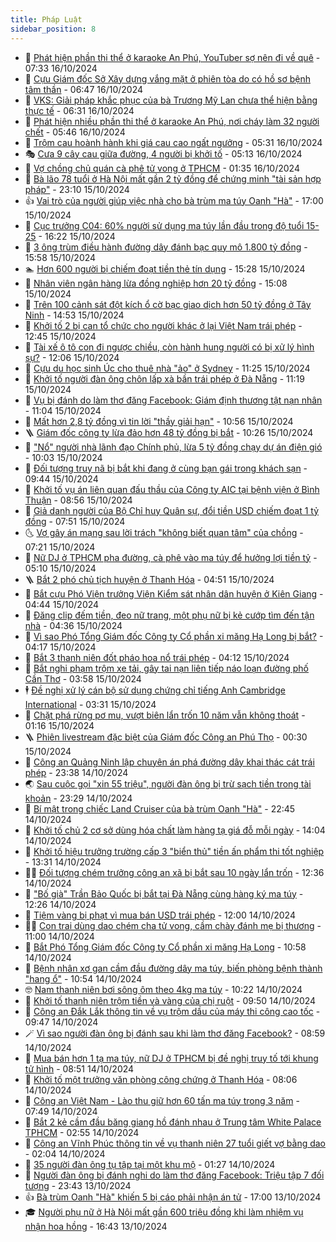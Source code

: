 ```yaml
---
title: Pháp Luật
sidebar_position: 8
---
```


<!-- dantri-phap-luat:START -->
- 🌊 [Phát hiện phần thi thể ở karaoke An Phú, YouTuber sợ nên đi về quê](https://dantri.com.vn/phap-luat/phat-hien-phan-thi-the-o-karaoke-an-phu-youtuber-so-nen-di-ve-que-20241016141641839.htm) - 07:33 16/10/2024
- 🐲 [Cựu Giám đốc Sở Xây dựng vắng mặt ở phiên tòa do có hồ sơ bệnh tâm thần](https://dantri.com.vn/phap-luat/cuu-giam-doc-so-xay-dung-vang-mat-o-phien-toa-do-co-ho-so-benh-tam-than-20241016132607663.htm) - 06:47 16/10/2024
- 🌁 [VKS: Giải pháp khắc phục của bà Trương Mỹ Lan chưa thể hiện bằng thực tế](https://dantri.com.vn/phap-luat/vks-giai-phap-khac-phuc-cua-ba-truong-my-lan-chua-the-hien-bang-thuc-te-20241016101451513.htm) - 06:31 16/10/2024
- 🎃 [Phát hiện nhiều phần thi thể ở karaoke An Phú, nơi cháy làm 32 người chết](https://dantri.com.vn/phap-luat/phat-hien-nhieu-phan-thi-the-o-karaoke-an-phu-noi-chay-lam-32-nguoi-chet-20241016123725351.htm) - 05:46 16/10/2024
- 🦅 [Trộm cau hoành hành khi giá cau cao ngất ngưởng](https://dantri.com.vn/phap-luat/trom-cau-hoanh-hanh-khi-gia-cau-cao-ngat-nguong-20241016121717416.htm) - 05:31 16/10/2024
- 🎭 [Cưa 9 cây cau giữa đường, 4 người bị khởi tố](https://dantri.com.vn/phap-luat/cua-9-cay-cau-giua-duong-4-nguoi-bi-khoi-to-20241016103422250.htm) - 05:13 16/10/2024
- 🤗 [Vợ chồng chủ quán cà phê tử vong ở TPHCM](https://dantri.com.vn/phap-luat/vo-chong-chu-quan-ca-phe-tu-vong-o-tphcm-20241016082950338.htm) - 01:35 16/10/2024
- 🚀 [Bà lão 78 tuổi ở Hà Nội mất gần 2 tỷ đồng để chứng minh &quot;tài sản hợp pháp&quot;](https://dantri.com.vn/phap-luat/ba-lao-78-tuoi-o-ha-noi-mat-gan-2-ty-dong-de-chung-minh-tai-san-hop-phap-20241016001729192.htm) - 23:10 15/10/2024
- 👍 [Vai trò của người giúp việc nhà cho bà trùm ma túy Oanh &quot;Hà&quot;](https://dantri.com.vn/phap-luat/vai-tro-cua-nguoi-giup-viec-nha-cho-ba-trum-ma-tuy-oanh-ha-20241015180142938.htm) - 17:00 15/10/2024
- 🧐 [Cục trưởng C04: 60% người sử dụng ma túy lần đầu trong độ tuổi 15-25](https://dantri.com.vn/phap-luat/cuc-truong-c04-60-nguoi-su-dung-ma-tuy-lan-dau-trong-do-tuoi-15-25-20241015231100678.htm) - 16:22 15/10/2024
- 🫶 [3 ông trùm điều hành đường dây đánh bạc quy mô 1.800 tỷ đồng](https://dantri.com.vn/phap-luat/3-ong-trum-dieu-hanh-duong-day-danh-bac-quy-mo-1800-ty-dong-20241015224816562.htm) - 15:58 15/10/2024
- 🏊 [Hơn 600 người bị chiếm đoạt tiền thẻ tín dụng](https://dantri.com.vn/phap-luat/hon-600-nguoi-bi-chiem-doat-tien-the-tin-dung-20241015220236374.htm) - 15:28 15/10/2024
- 🌋 [Nhân viên ngân hàng lừa đồng nghiệp hơn 20 tỷ đồng](https://dantri.com.vn/phap-luat/nhan-vien-ngan-hang-lua-dong-nghiep-hon-20-ty-dong-20241015213121160.htm) - 15:08 15/10/2024
- 👹 [Trên 100 cảnh sát đột kích ổ cờ bạc giao dịch hơn 50 tỷ đồng ở Tây Ninh](https://dantri.com.vn/phap-luat/tren-100-canh-sat-dot-kich-o-co-bac-giao-dich-hon-50-ty-dong-o-tay-ninh-20241015212725533.htm) - 14:53 15/10/2024
- 🫣 [Khởi tố 2 bị can tổ chức cho người khác ở lại Việt Nam trái phép](https://dantri.com.vn/phap-luat/khoi-to-2-bi-can-to-chuc-cho-nguoi-khac-o-lai-viet-nam-trai-phep-20241015191620354.htm) - 12:45 15/10/2024
- 🎃 [Tài xế ô tô con đi ngược chiều, còn hành hung người có bị xử lý hình sự?](https://dantri.com.vn/phap-luat/tai-xe-o-to-con-di-nguoc-chieu-con-hanh-hung-nguoi-co-bi-xu-ly-hinh-su-20241015184721467.htm) - 12:06 15/10/2024
- 🌝 [Cựu du học sinh Úc cho thuê nhà &quot;ảo&quot; ở Sydney](https://dantri.com.vn/phap-luat/cuu-du-hoc-sinh-uc-cho-thue-nha-ao-o-sydney-20241015181728141.htm) - 11:25 15/10/2024
- 🚀 [Khởi tố người đàn ông chôn lấp xà bần trái phép ở Đà Nẵng](https://dantri.com.vn/phap-luat/khoi-to-nguoi-dan-ong-chon-lap-xa-ban-trai-phep-o-da-nang-20241015174924864.htm) - 11:19 15/10/2024
- 🥷 [Vụ bị đánh do làm thơ đăng Facebook: Giám định thương tật nạn nhân](https://dantri.com.vn/phap-luat/vu-bi-danh-do-lam-tho-dang-facebook-giam-dinh-thuong-tat-nan-nhan-20241015173603923.htm) - 11:04 15/10/2024
- 👺 [Mất hơn 2,8 tỷ đồng vì tin lời &quot;thầy giải hạn&quot;](https://dantri.com.vn/phap-luat/mat-hon-28-ty-dong-vi-tin-loi-thay-giai-han-20241015154426588.htm) - 10:56 15/10/2024
- 🪜 [Giám đốc công ty lừa đảo hơn 48 tỷ đồng bị bắt](https://dantri.com.vn/phap-luat/giam-doc-cong-ty-lua-dao-hon-48-ty-dong-bi-bat-20241015171251238.htm) - 10:26 15/10/2024
- 🦄 [&quot;Nổ&quot; người nhà lãnh đạo Chính phủ, lừa 5 tỷ đồng chạy dự án điện gió](https://dantri.com.vn/phap-luat/no-nguoi-nha-lanh-dao-chinh-phu-lua-5-ty-dong-chay-du-an-dien-gio-20241015161447863.htm) - 10:03 15/10/2024
- 🦍 [Đối tượng truy nã bị bắt khi đang ở cùng bạn gái trong khách sạn](https://dantri.com.vn/phap-luat/doi-tuong-truy-na-bi-bat-khi-dang-o-cung-ban-gai-trong-khach-san-20241015161258985.htm) - 09:44 15/10/2024
- 🌁 [Khởi tố vụ án liên quan đấu thầu của Công ty AIC tại bệnh viện ở Bình Thuận](https://dantri.com.vn/phap-luat/khoi-to-vu-an-lien-quan-dau-thau-cua-cong-ty-aic-tai-benh-vien-o-binh-thuan-20241015151057051.htm) - 08:56 15/10/2024
- 💯 [Giả danh người của Bộ Chỉ huy Quân sự, đổi tiền USD chiếm đoạt 1 tỷ đồng](https://dantri.com.vn/phap-luat/gia-danh-nguoi-cua-bo-chi-huy-quan-su-doi-tien-usd-chiem-doat-1-ty-dong-20241015142625680.htm) - 07:51 15/10/2024
- 🌜 [Vợ gây án mạng sau lời trách &quot;không biết quan tâm&quot; của chồng](https://dantri.com.vn/phap-luat/vo-gay-an-mang-sau-loi-trach-khong-biet-quan-tam-cua-chong-20241015135619422.htm) - 07:21 15/10/2024
- 👹 [Nữ DJ ở TPHCM pha đường, cà phê vào ma túy để hưởng lợi tiền tỷ](https://dantri.com.vn/phap-luat/nu-dj-o-tphcm-pha-duong-ca-phe-vao-ma-tuy-de-huong-loi-tien-ty-20241015110908762.htm) - 05:10 15/10/2024
- 🪜 [Bắt 2 phó chủ tịch huyện ở Thanh Hóa](https://dantri.com.vn/phap-luat/bat-2-pho-chu-tich-huyen-o-thanh-hoa-20241015113923077.htm) - 04:51 15/10/2024
- 🦩 [Bắt cựu Phó Viện trưởng Viện Kiểm sát nhân dân huyện ở Kiên Giang](https://dantri.com.vn/phap-luat/bat-cuu-pho-vien-truong-vien-kiem-sat-nhan-dan-huyen-o-kien-giang-20241015113242603.htm) - 04:44 15/10/2024
- 💂 [Đăng clip đếm tiền, đeo nữ trang, một phụ nữ bị kẻ cướp tìm đến tận nhà](https://dantri.com.vn/phap-luat/dang-clip-dem-tien-deo-nu-trang-mot-phu-nu-bi-ke-cuop-tim-den-tan-nha-20241015102755605.htm) - 04:36 15/10/2024
- 💃 [Vì sao Phó Tổng Giám đốc Công ty Cổ phần xi măng Hạ Long bị bắt?](https://dantri.com.vn/phap-luat/vi-sao-pho-tong-giam-doc-cong-ty-co-phan-xi-mang-ha-long-bi-bat-20241015104737800.htm) - 04:17 15/10/2024
- 🧐 [Bắt 3 thanh niên đốt pháo hoa nổ trái phép](https://dantri.com.vn/phap-luat/bat-3-thanh-nien-dot-phao-hoa-no-trai-phep-20241015104634155.htm) - 04:12 15/10/2024
- 🤗 [Bắt nghi phạm trộm xe tải, gây tai nạn liên tiếp náo loạn đường phố Cần Thơ](https://dantri.com.vn/phap-luat/bat-nghi-pham-trom-xe-tai-gay-tai-nan-lien-tiep-nao-loan-duong-pho-can-tho-20241015102106754.htm) - 03:58 15/10/2024
- 🕴 [Đề nghị xử lý cán bộ sử dụng chứng chỉ tiếng Anh Cambridge International](https://dantri.com.vn/phap-luat/de-nghi-xu-ly-can-bo-su-dung-chung-chi-tieng-anh-cambridge-international-20241015095654781.htm) - 03:31 15/10/2024
- 🐎 [Chặt phá rừng pơ mu, vượt biên lẩn trốn 10 năm vẫn không thoát](https://dantri.com.vn/phap-luat/chat-pha-rung-po-mu-vuot-bien-lan-tron-10-nam-van-khong-thoat-20241015033805840.htm) - 01:16 15/10/2024
- 🪜 [Phiên livestream đặc biệt của Giám đốc Công an Phú Thọ](https://dantri.com.vn/xa-hoi/phien-livestream-dac-biet-cua-giam-doc-cong-an-phu-tho-20241014225002195.htm) - 00:30 15/10/2024
- 🤭 [Công an Quảng Ninh lập chuyên án phá đường dây khai thác cát trái phép](https://dantri.com.vn/phap-luat/cong-an-quang-ninh-lap-chuyen-an-pha-duong-day-khai-thac-cat-trai-phep-20241014215423502.htm) - 23:38 14/10/2024
- 🌏 [Sau cuộc gọi &quot;xin 55 triệu&quot;, người đàn ông bị trừ sạch tiền trong tài khoản](https://dantri.com.vn/phap-luat/sau-cuoc-goi-xin-55-trieu-nguoi-dan-ong-bi-tru-sach-tien-trong-tai-khoan-20241014214904600.htm) - 23:29 14/10/2024
- 🎃 [Bí mật trong chiếc Land Cruiser của bà trùm Oanh &quot;Hà&quot;](https://dantri.com.vn/phap-luat/bi-mat-trong-chiec-land-cruiser-cua-ba-trum-oanh-ha-20241014141328778.htm) - 22:45 14/10/2024
- 🗽 [Khởi tố chủ 2 cơ sở dùng hóa chất làm hàng tạ giá đỗ mỗi ngày](https://dantri.com.vn/phap-luat/khoi-to-chu-2-co-so-dung-hoa-chat-lam-hang-ta-gia-do-moi-ngay-20241014194246920.htm) - 14:04 14/10/2024
- 🌁 [Khởi tố hiệu trưởng trường cấp 3 &quot;biển thủ&quot; tiền ấn phẩm thi tốt nghiệp](https://dantri.com.vn/phap-luat/khoi-to-hieu-truong-truong-cap-3-bien-thu-tien-an-pham-thi-tot-nghiep-20241014200254073.htm) - 13:31 14/10/2024
- 🧑‍💻 [Đối tượng chém trưởng công an xã bị bắt sau 10 ngày lẩn trốn](https://dantri.com.vn/phap-luat/doi-tuong-chem-truong-cong-an-xa-bi-bat-sau-10-ngay-lan-tron-20241014192815920.htm) - 12:36 14/10/2024
- 🌮 [&quot;Bố già&quot; Trần Bảo Quốc bị bắt tại Đà Nẵng cùng hàng ký ma túy](https://dantri.com.vn/phap-luat/bo-gia-tran-bao-quoc-bi-bat-tai-da-nang-cung-hang-ky-ma-tuy-20241014191051755.htm) - 12:26 14/10/2024
- 🤗 [Tiệm vàng bị phạt vì mua bán USD trái phép](https://dantri.com.vn/phap-luat/tiem-vang-bi-phat-vi-mua-ban-usd-trai-phep-20241014182402348.htm) - 12:00 14/10/2024
- 👨‍🏫 [Con trai dùng dao chém cha tử vong, cầm chày đánh mẹ bị thương](https://dantri.com.vn/phap-luat/con-trai-dung-dao-chem-cha-tu-vong-cam-chay-danh-me-bi-thuong-20241014175359629.htm) - 11:00 14/10/2024
- 🎉 [Bắt Phó Tổng Giám đốc Công ty Cổ phần xi măng Hạ Long](https://dantri.com.vn/phap-luat/bat-pho-tong-giam-doc-cong-ty-co-phan-xi-mang-ha-long-20241014175148736.htm) - 10:58 14/10/2024
- 🤗 [Bệnh nhân xơ gan cầm đầu đường dây ma túy, biến phòng bệnh thành &quot;hang ổ&quot;](https://dantri.com.vn/phap-luat/benh-nhan-xo-gan-cam-dau-duong-day-ma-tuy-bien-phong-benh-thanh-hang-o-20241014170306870.htm) - 10:54 14/10/2024
- 🤓 [Nam thanh niên bơi sông ôm theo 4kg ma túy](https://dantri.com.vn/phap-luat/nam-thanh-nien-boi-song-om-theo-4kg-ma-tuy-20241014171148730.htm) - 10:22 14/10/2024
- 👹 [Khởi tố thanh niên trộm tiền và vàng của chị ruột](https://dantri.com.vn/phap-luat/khoi-to-thanh-nien-trom-tien-va-vang-cua-chi-ruot-20241014160049120.htm) - 09:50 14/10/2024
- 🐘 [Công an Đắk Lắk thông tin về vụ trộm dầu của máy thi công cao tốc](https://dantri.com.vn/phap-luat/cong-an-dak-lak-thong-tin-ve-vu-trom-dau-cua-may-thi-cong-cao-toc-20241014161948472.htm) - 09:47 14/10/2024
- 🪄 [Vì sao người đàn ông bị đánh sau khi làm thơ đăng Facebook?](https://dantri.com.vn/phap-luat/vi-sao-nguoi-dan-ong-bi-danh-sau-khi-lam-tho-dang-facebook-20241014151549052.htm) - 08:59 14/10/2024
- 💄 [Mua bán hơn 1 tạ ma túy, nữ DJ ở TPHCM bị đề nghị truy tố tới khung tử hình](https://dantri.com.vn/phap-luat/mua-ban-hon-1-ta-ma-tuy-nu-dj-o-tphcm-bi-de-nghi-truy-to-toi-khung-tu-hinh-20241014154044482.htm) - 08:51 14/10/2024
- 🐎 [Khởi tố một trưởng văn phòng công chứng ở Thanh Hóa](https://dantri.com.vn/phap-luat/khoi-to-mot-truong-van-phong-cong-chung-o-thanh-hoa-20241014142834899.htm) - 08:06 14/10/2024
- 💯 [Công an Việt Nam - Lào thu giữ hơn 60 tấn ma túy trong 3 năm](https://dantri.com.vn/phap-luat/cong-an-viet-nam-lao-thu-giu-hon-60-tan-ma-tuy-trong-3-nam-20241014134052487.htm) - 07:49 14/10/2024
- 💯 [Bắt 2 kẻ cầm đầu băng giang hồ đánh nhau ở Trung tâm White Palace TPHCM](https://dantri.com.vn/phap-luat/bat-2-ke-cam-dau-bang-giang-ho-danh-nhau-o-trung-tam-white-palace-tphcm-20241014094433236.htm) - 02:55 14/10/2024
- 🌈 [Công an Vĩnh Phúc thông tin về vụ thanh niên 27 tuổi giết vợ bằng dao](https://dantri.com.vn/phap-luat/cong-an-vinh-phuc-thong-tin-ve-vu-thanh-nien-27-tuoi-giet-vo-bang-dao-20241014085546704.htm) - 02:04 14/10/2024
- 🧠 [35 người đàn ông tụ tập tại một khu mộ](https://dantri.com.vn/phap-luat/35-nguoi-dan-ong-tu-tap-tai-mot-khu-mo-20241014081842033.htm) - 01:27 14/10/2024
- 🌈 [Người đàn ông bị đánh nghi do làm thơ đăng Facebook: Triệu tập 7 đối tượng](https://dantri.com.vn/phap-luat/nguoi-dan-ong-bi-danh-nghi-do-lam-tho-dang-facebook-trieu-tap-7-doi-tuong-20241014054509889.htm) - 23:43 13/10/2024
- 👍 [Bà trùm Oanh &quot;Hà&quot; khiến 5 bị cáo phải nhận án tử](https://dantri.com.vn/phap-luat/ba-trum-oanh-ha-khien-5-bi-cao-phai-nhan-an-tu-20241013232341204.htm) - 17:00 13/10/2024
- 🎓 [Người phụ nữ ở Hà Nội mất gần 600 triệu đồng khi làm nhiệm vụ nhận hoa hồng](https://dantri.com.vn/phap-luat/nguoi-phu-nu-o-ha-noi-mat-gan-600-trieu-dong-khi-lam-nhiem-vu-nhan-hoa-hong-20241013233325346.htm) - 16:43 13/10/2024<!-- dantri-phap-luat:END -->
